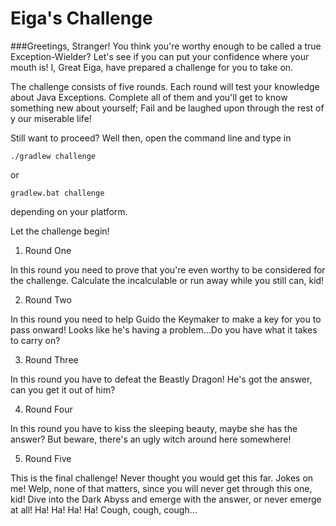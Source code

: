 Eiga's Challenge
=================
###Greetings, Stranger!
You think you're worthy enough to be called a true Exception-Wielder?
Let's see if you can put your confidence where your mouth is!
I, Great Eiga, have prepared a challenge for you to take on.

The challenge  consists of five rounds. Each round will test your knowledge about Java Exceptions.
Complete all of them and you'll get to know something new about yourself; Fail and be laughed upon through the rest of y our miserable life!

Still want to proceed? Well then, open the command line and type in
```
./gradlew challenge
``` 
or
```
gradlew.bat challenge
```
depending on your platform.

  Let the challenge begin!

1. Round One

  In this round you need to prove that you're even worthy to be considered for the challenge. Calculate the incalculable or run away while you still can, kid!

2. Round Two

  In this round you need to help Guido the Keymaker to make a key for you to pass onward! Looks like he's having a problem...Do you have what it takes to carry on?

3. Round Three

  In this round you have to defeat the Beastly Dragon! He's got the answer, can you get it out of him?

4. Round Four

  In this round you have to kiss the sleeping beauty, maybe she has the answer? But beware, there's an ugly witch around here somewhere!

5. Round Five
 
  This is the final challenge! Never thought you would get this far. Jokes on me! Welp, none of that matters, since you will never get through this one, kid! Dive into the Dark Abyss and emerge with the answer, or never emerge at all! Ha! Ha! Ha! Ha! Cough, cough, cough...
